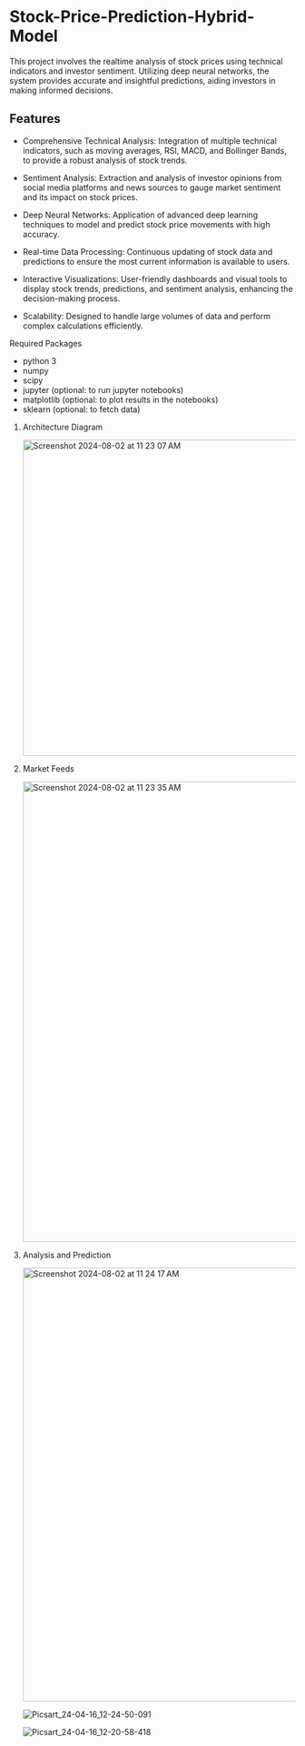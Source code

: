 
# Stock-Price-Prediction-Hybrid-Model

This project involves the realtime analysis of stock prices using technical indicators and investor sentiment. Utilizing deep neural networks, the system provides accurate and insightful predictions, aiding investors in making informed decisions.
## Features
- Comprehensive Technical Analysis:
Integration of multiple technical indicators, such as moving averages, RSI, MACD, and Bollinger Bands, to provide a robust analysis of stock trends.

- Sentiment Analysis:
Extraction and analysis of investor opinions from social media platforms and news sources to gauge market sentiment and its impact on stock prices.

- Deep Neural Networks:
Application of advanced deep learning techniques to model and predict stock price movements with high accuracy.

- Real-time Data Processing:
Continuous updating of stock data and predictions to ensure the most current information is available to users.

- Interactive Visualizations:
User-friendly dashboards and visual tools to display stock trends, predictions, and sentiment analysis, enhancing the decision-making process.

- Scalability:
Designed to handle large volumes of data and perform complex calculations efficiently.


Required Packages
-  python 3
-  numpy
-  scipy
-  jupyter (optional: to run jupyter notebooks)
-  matplotlib (optional: to plot results in the notebooks)
-  sklearn (optional: to fetch data)


1. Architecture Diagram
   
   <img width="556" alt="Screenshot 2024-08-02 at 11 23 07 AM" src="https://github.com/user-attachments/assets/358f0429-39dc-4fd6-828b-688df002e49b">
   
2. Market Feeds
   
   <img width="810" alt="Screenshot 2024-08-02 at 11 23 35 AM" src="https://github.com/user-attachments/assets/aa255cad-5cc6-411f-8bd6-6000b6c0a0d1">
   
3. Analysis and Prediction
   
   <img width="763" alt="Screenshot 2024-08-02 at 11 24 17 AM" src="https://github.com/user-attachments/assets/f6cf2fdc-153b-4bf3-942a-d223d8882a20">
   
   ![Picsart_24-04-16_12-24-50-091](https://github.com/user-attachments/assets/79136297-7448-4b67-92e6-bd5b48dcd9e5)
   
   ![Picsart_24-04-16_12-20-58-418](https://github.com/user-attachments/assets/b566d99c-c2f2-40cf-9c45-2a3bace381b7)
